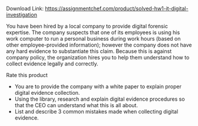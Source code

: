 Download Link: https://assignmentchef.com/product/solved-hw1-it-digital-investigation
<br>
<p class="title">You have been hired by a local company to provide digital forensic expertise. The company suspects that one of its employees is using his work computer to run a personal business during work hours (based on other employee-provided information); however the company does not have any hard evidence to substantiate this claim. Because this is against company policy, the organization hires you to help them understand how to collect evidence legally and correctly.

<span class="kksr-muted">Rate this product</span>




<ul>

 <li>You are to provide the company with a white paper to explain proper digital evidence collection.</li>

 <li>Using the library, research and explain digital evidence procedures so that the CEO can understand what this is all about.</li>

 <li>List and describe 3 common mistakes made when collecting digital evidence.</li>

</ul>